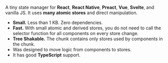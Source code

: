 A tiny state manager for **React**, **React Native**, **Preact**, **Vue**,
**Svelte**, and vanilla JS. It uses **many atomic stores**
and direct manipulation.

* **Small.** Less than 1 KB. Zero dependencies.
* **Fast.** With small atomic and derived stores, you do not need to call
  the selector function for all components on every store change.
* **Tree Shakable.** The chunk contains only stores used by components
  in the chunk.
* Was designed to move logic from components to stores.
* It has good **TypeScript** support.
